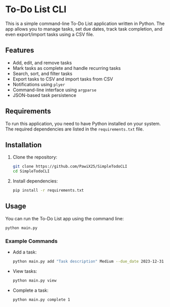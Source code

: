 # To-Do List CLI

This is a simple command-line To-Do List application written in Python. The app allows you to manage tasks, set due dates, track task completion, and even export/import tasks using a CSV file.

## Features

- Add, edit, and remove tasks
- Mark tasks as complete and handle recurring tasks
- Search, sort, and filter tasks
- Export tasks to CSV and import tasks from CSV
- Notifications using `plyer`
- Command-line interface using `argparse`
- JSON-based task persistence

## Requirements

To run this application, you need to have Python installed on your system. The required dependencies are listed in the `requirements.txt` file.

## Installation

1. Clone the repository:

   ```bash
   git clone https://github.com/PawiX25/SimpleTodoCLI
   cd SimpleTodoCLI
   ```

2. Install dependencies:

   ```bash
   pip install -r requirements.txt
   ```

## Usage

You can run the To-Do List app using the command line:

```bash
python main.py
```

### Example Commands

- Add a task:

  ```bash
  python main.py add "Task description" Medium --due_date 2023-12-31 --category "Work"
  ```

- View tasks:

  ```bash
  python main.py view
  ```

- Complete a task:

  ```bash
  python main.py complete 1
  ```
